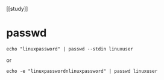 [[study]]
# passwd
```shell
echo "linuxpassword" | passwd --stdin linuxuser
```

or

```shell
echo -e "linuxpasswordnlinuxpassword" | passwd linuxuser
```

